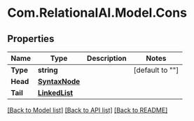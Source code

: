 
# Com.RelationalAI.Model.Cons

## Properties

Name | Type | Description | Notes
------------ | ------------- | ------------- | -------------
**Type** | **string** |  | [default to ""]
**Head** | [**SyntaxNode**](SyntaxNode.md) |  | 
**Tail** | [**LinkedList**](LinkedList.md) |  | 

[[Back to Model list]](../README.md#documentation-for-models)
[[Back to API list]](../README.md#documentation-for-api-endpoints)
[[Back to README]](../README.md)

